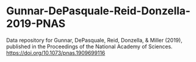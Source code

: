 # Gunnar-DePasquale-Reid-Donzella-2019-PNAS
Data repository for Gunnar, DePasquale, Reid, Donzella, &amp; Miller (2019), published in the Proceedings of the National Academy of Sciences. https://doi.org/10.1073/pnas.1909699116
